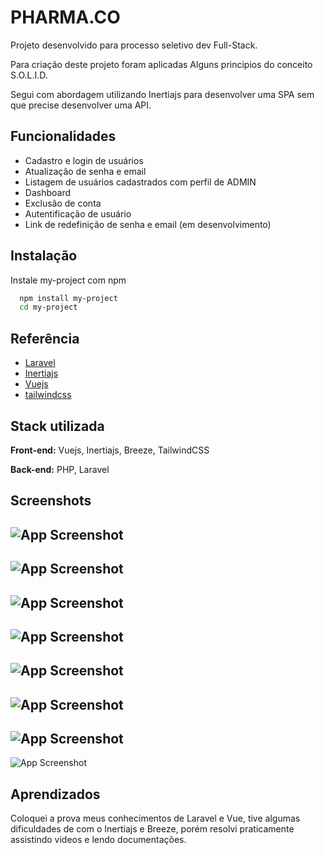 

# PHARMA.CO

Projeto desenvolvido para processo seletivo dev Full-Stack.


Para criação deste projeto foram aplicadas Alguns principios do conceito S.O.L.I.D.

Segui com abordagem utilizando Inertiajs para desenvolver uma SPA sem que precise desenvolver uma API.


## Funcionalidades

- Cadastro e login de usuários
- Atualização de senha e email
- Listagem de usuários cadastrados com perfil de ADMIN
- Dashboard
- Exclusão de conta
- Autentificação de usuário
- Link de redefinição de senha e email (em desenvolvimento)


## Instalação

Instale my-project com npm

```bash
  npm install my-project
  cd my-project
```
    
## Referência

 - [Laravel](https://laravel.com/)
 - [Inertiajs](https://inertiajs.com/)
 - [Vuejs](https://vuejs.org/)
 - [tailwindcss](https://tailwindcss.com/)


## Stack utilizada

**Front-end:** Vuejs, Inertiajs, Breeze, TailwindCSS

**Back-end:** PHP, Laravel 


## Screenshots

![App Screenshot](https://lh3.googleusercontent.com/LBU5rT-eQj4XMbKPkHi1zJG0yKBm3eshUFHl2DKLkaBW_qBvLXtYvNTcnmVhQD0a6yzLdKFol6819TlgygMOf6ar6I694lV3jc8UjuqIMC6EgnjZzyjazMl-T9k5q6_Ys7-iPw83SxSdaGZoek7XwuQP8fgFqHS7WbxUTIvE-wG0fTXJJPYxo3ZnGRAg3Q2I9PQYo39SqNb6wMwLZFxMwTEHa5YjOzWmJpg5OTBtktd1U6T870Cp-D56RNhDGqz9BGfTGQFHxNRE96G-B5frThv8D2ToyYCV0dz3K5taDpFuZVub0S4LNmdZ-IcBBEkp9k0qfqXg1qYPV1KBtvfrkwP48XH-47Mv5SRxfYoLHrIooalFkWhUr3Ccjp37evOOaDzq_xTw5a5sjF4YEoCuzWv3foKmjn-veSI9rkRz6x_cwnLfcGYER83keKBsat87Hbddfe7Uc63hRofu5KCVMG53gXAgtA44KaTlr7t6GAz4C8wOyTRSw7XnAS8TOBuT212SEP4IZavjqr4f8tspzIERJYJLZ0A1DfhQf-AswQoNli6uqQalQ3jG6p61pa_OtS_F7Hanqnz_AblEVqn_4liI9MB7pEGbX-hAzCz8W1_DMpD4ePpTOFA7NfiQ4V1NO4omrhrGooJmB4uc4_pzKk15lzTj9auyf9SuDsDTTicaNbr5DsAaHwn1UK1etb7sF0ymDBiYD_HiwdAlOVJ30l6JtMoN-TAcprvfG0bJ25HiOkmMlziIq2WtSsi-s3Tv3dgcFP3IYU4YJe8cbIw40Whs6EAQYDbCSo_1C8PvAFn4D2vfll2L48f37YxMmyEFCEjmEss3hFshAFjyaADgC69iVVyOYAR2fZPO_JJ5ok2B3p-2S0GGiomCAXfezjuH806iBglv6AAFJRu-bL8LVgPuRQr5Wx5BbnHOmTlAe5p3EQ=w1905-h1008-s-no?authuser=0)
---
![App Screenshot](https://lh3.googleusercontent.com/tSLg471O_vvOtdQnu2jRdOxo_CdvxslfZm3ru5cqW9vXBMbuKRK30EsKQX4CphWPhUoJPBEFHlwqC5uHnWmtnDa2a9NlipHAdgdR_j6N7HBZDoqawF4vVBSv4SbJ782aotM-QgXchOoGNK2F27Gx6np5Z4IwfAP34z3MDlEuNxPpYQNuISgMJ2cJWSCm0-wQMaYs4VzWGEPtWVPDcP7U5Ar_iIEspEj8MGowkGVJZrRRViFCyiTpZq4T47dzRclmaIkTgNK48R8oz7Rv5y6_um5C6o8q3OONJh0_vjcv62nj8BWdrNxLAgBy0Me4yIU7-ji1IKiH2qflrR4mi0wXKx8Cj1wry5cUh1vdFFthMFvtHcK_c8AH1BnPRNAqkafFt1hl15YNJhMYv7zunCLG7xAO3VILqh5wbZd6jt5Vd3bEkYHd9hGP9GASFtqiWKP5P_lzxu1BFgngcggsCOyYT1ObtvRHCwOc45FTjSSbPHvPY5IgPQx78UbD4UriMhwbHHYd15nYds0KLExNAUr_rH6BSr6mTorWtqzqSMykS532ZeSCzoqVL2d6deFhkQ8V0ZLz_2rEEiMPB04E1xBBf4JQ8qoe-Wpor3y3DOwLh-2M7JaCW-Le1HYqxQ5cUFOHXqmHZuTgJW86fXi-nzGUSAk-K-gV_DkKFgkz9fttaW150_VgMpYs550P5_7yV2fFr-FQT00p8zEP-8cg3_sZmk97DB2ymunei8qejuP68lxyAFK04Iu7hqv6OMDUDlIGj26zBXnm9A_XFlHzSythv7OHSXfFLopdsg_Qyh47uzaMqAAkbKSuy87Tw5njFWl-Jxz48Pj0GarBL2yFcuseF45Cx1qDgKrgeqJu_k9kONPcyF8-sey3D7cXcsTJ4OZOK4gUW3egC-eW6E_chqF-qLjSnaSR82g0rZzx8l8pRKa0DA=w1901-h1002-s-no?authuser=0) 
---
![App Screenshot](https://lh3.googleusercontent.com/FzF_7EVkb8WN4rs3Am85tzMyTT7SkojQBAv8PqmHWl11iOZ14Sk-spTHJVDTlydQqi36c9YdiYNKk3Nzb09VdrcTQt6yvAzVxZsH9M_g4w6FhONwsos6h86VY0wikywQlmI073I1cuzl2MwcNj-Ytfp0NCjQlFvJk9wmFBN7bQFtKoukVh5bYgRCRXFLTwVN83tuh24KjW5RVLqpbtj7Ho7ptlDg0sypqK-pLGuY7GiLr1yxtBJcJsIx6DpLDUtPkgG23vujBC16YCOTYZkcyl22ObFrm_1umBj5Jx2xo-BX6z_oYFM1SK8yHNlbMSSuHJotvLobIZGKxUuIx4Xnt-Fs23CeoqPXdY56f_pyqteolgUJrmAXwcP2yKIfNYKMxa-H6yBquzkicoRhhAS6xttvp20fEeB9x4vC_8_D521Y0cMQY7XzEiD1iu4tixTCA4yIZA8my6AyOJlTkkYIcRJHriNf1i2-OFNo2m9uTbvy1xufEtxGBaRjS60O5laS0vzyHrffDo13LmnLd9fzNfjlhctwiFlYeczVSx1N74B1UOkU89HmlbwObPDOSvqwMrgzKDDnJhjPQuzylZNOfvvBqhyTfuIlhAi28D0WTlWQAE5OaVbME0NLooHIstUyCLX7G7PJz2YmaoluQe8nY_yjiqWElwLtaknK_rL_famQkbA83jZfjHgAAZKGavlYORFsPssBESia2P8JFeenrqdhxhGAjr_A9TyAdv3rSLCzcBFirfKULYtFCcRBcc3UKWEVADfFV2ZUrcsOq5V5ETMp0EMjnMCCJFGykayE-9JawtgdhaX0zQv1EjuOli89bzdEOyCoMMtAjtUyook1-ytqrZ1n-5cLixJTKJgoY0AcmVMGh-ThZx6lczrkNQc73kEZR8MgZCNtZdXWPh3yZAkFS6UsEcQNY8F8UyZQn4lJHQ=w1910-h1004-s-no?authuser=0) 
---
![App Screenshot](https://lh3.googleusercontent.com/B8RPTZA7gbkJ-y1QQ87dTgNPqwMdNxrAA_mmzugmhhUNGTrbl8b1CqNWP9iIKpZ4HoMjSThAGvwWB-6GKx98k1mfZK9HSLEXmE48rKJC_vimOR69tvyflC_O9Efdl27rmS4_bBcBlXTqKKe2jwLQNvELNeDYI_IWoRQkvLPh13Eh2Mw6bgWAmYhBDl1urQyKVaw1Qyee4CNI-TcGS7K1dNvan1OhlEmcD_m9Gbzv9vbwXw3guwhwzI8P2Wo42zrmpd4olUZ0r9UxJNAjaO2H-jQNeK80uQM93Crc_77DeDwbdYC3R9DnbkbMnNToEGQqyltqbI9_cZpEUWzS28T7ilJ7moUOxNpbcOQ5ipeppGIJECDYwXNxmHD7ahp1R2hRikVOweYjrFeYzrTHb5x2PLuWqbcIpyo5oFzYHCqRBBdGeUtfIOnlTsqtKc6m1MxdenGBJamWSBZLbT9KduJrVAaRtHDaVZTiyF7LTloeO9yDH2YhxNKdWEhUDlEKD4IQwri-1qFDLCsmIiRobWdOKjWSBhkWe-OXY5ejHeuvuXY-oFa3ZRBciCM0S7Qxu7h8wNXlNonUUrqEeA2qIS173toXudMM3wu4eax6XcpLHUMjq1xmEJh6RCleeJjkpkdDr3dqxqSIZdkZY88PQCIrPJgTc4sUuwuwRoFm6DuorMnID_rGcqSXw-t7SqL_9Ht_EdNt80HszBBxNC1JFbUX8lrMLtOHR__7PJaIbE1YvECZkA1bYfyUUGgSf2GV5LJmi7g076UTBE0-GrEFQc-m3hq593dFAYiQ0ztpxUOfItVarmGxWV5rMH7H6kD3XjnOWzdnL0GIaDYCI4J0anOlbFieass8Y2aNlsAKbfDp8FQUTluNEeNUsbcbdnvxbDDiA1Et2aBmz1_ygqqX_HF6HNkVPH8h9EbYKDc8LuoxK6pKSA=w1868-h988-s-no?authuser=0) 
---
![App Screenshot](https://lh3.googleusercontent.com/YGhhBZaE8S-9WxWi67j1yUuCKbHXJNEpHr6RB9PpNBaIWcc1n43J3m0cTC0UKZS7fqCpuM0nBoyulOvoFVqHjouJxAmQpcrYkdi47a9fXWRR7Azw089ncuWTSrK7KtfaF11NZgG71mLRRR_xDYyaLRUz85FOtETe5uBmwCCY6t10spx5vpOPF40Z_rcI2jtNWfdfM46umqD_7L5zgLc08GlNL7zvYYUETppm2rwbZ-i-r0ZVY-PuL67-sg7lspAdoMtRgliSN-WJ3-7GgE-LpFMAE2NAJB9Wg7nuZsApn6k0cTQnN6yg3SCo-sTliagbd8MGCOv-MmhaOgdzvCawQCPj-GD4KIzEpp8tNDfGkv_BbM5y1nzkyPGW0QVfIMoasobNp_Gim4eJr0r87D9wRbtzW4ieRu3sE8a4MiOayaMsAi5HPGKqiO8w4u6E-t0AdQrwBMgUXwau8S6v9fcTJlvAYsn-PL-Bh7vrQuZpYkpZUDnF7d9ghyF5rQjZFuBLG2ug4O-1N0Gk70XOVfNWLjVN3xEgYO3xxcXJje9JVmhCfS4CQdaHJRLyeVH9KjGyDTUnig6lC7g1jE_Ue0piiMQe7t7nZw5dleKq4fW6dIpJpc6cKzdYA9wFPSDJW-Es8aE2WhzPp77NkfDVLSXKp3ZsPWv3fD-Z43zp7EboBbTCTbdPUl0z99EheJZxR4_dG0qmLNB8-iK2uoL_xnpyetTWr-ZumlhNAgx82zRpRaYRxSuaTuFuKqoTnhoAwrgdJz3o8MmJMx10QZd9GBR49csblQRMaM3vlJ1qqnxBORSlc7q99TqiWq8ObMkKiGX7reJ7le4Gj_N4wK3deE7D_qtQsiQA3_yNEHs8xEYIghAnTfz327EwEWsuzPZegHPXbV0wCVwTwUxcgDLS3UXn3h-6-DqOKmP-JopyGwqI7n5siw=w1893-h994-s-no?authuser=0) 
---
![App Screenshot](https://lh3.googleusercontent.com/hutQam4QY_wDLLa3ges-nZbCtaGqbJTFhxUHyiKDf_8bpLNxGzwIhzIUh0jIMiXLc7XNre6akzyWArgV0FVd7M1Kk0sNM6tGtN64V2N_fZAg6Vb1e6mR9-fh7_6g5tYKKRCGuv8PgugmTy3gCheADbDKU3O2qp8YeuzYpkXHqfscHWvHnK1fShgDfz7OUVsGeBZMwpJHhOD496EsvlygZbkLFVGV7Mus8agobuQtE7bf2rgkGcmvdMXxGE4UoAAwALC6RLYf8LsoCnVbT8QIwqbgCWZ7W2YaYQCiPsVl2rfY_rf6k34Y8Bt6Ys8vDHHyW_YzFSUtRepdgLr8mngqtaH-zpEK5PEsM3FY5YzDFmQckZuDje5ToiCnpoVi1LZOvXEWEPgkcbgsMsjDxLv96g51xWzz6ZWJt1qoeI_C6wz4UPPpNMEDvDACrWxNx4_4GZkYLT-YpKCsLeJNxRe47JQ00lq9lA5E1-XSB3kCpdtYCJFs7z9iGBxRBe0n20U9kOyneLpnB8Teamw_jtn6Sa6jvPwfF3XuGyBvcVGrO8AskoTc7SjTpF4acTkjHp2ZH-iJvzsqbSUg3AtqOlptTikmlm-XcGHkhhfItGiYKo33GEL-E7Qy6AQnCIPCyCSidxLrpATxh4ohG7M4Sy3kPR7zpNpKZlvQPZxYQ8pgP3-rnZW5lR_5FaTFyd38hfCueP1MX-lAFpyEfpTJICpQ7vzDCQg4Zb7SLF01Vh2li_BUiB9WQZZvOLV3rRJ-n038uJIdHPWTsIrJxVPg4ervRb8QTsH2nFoiz5GMsoliXtoH9AcTkXfw_dd7hGtttSPVhI4B8KRmhZFzIxmjCrW83T3qQwFwpAw5XfoGJjm_cx4aPbgi72n5dXhH8Ne6L1-mb2is4UFP4s6JRRgIVrFcFuYZob62DlgYOKIXNfivhfRtcQ=w1625-h988-s-no?authuser=0) 
---
![App Screenshot](https://lh3.googleusercontent.com/SJjEsx6EVcwHj-TfyppKqnMpzEI08Exp8LJQybvcyHKU-n9k7w8WvsM10jk_wkWivnVZqnUL0MMEddAazLX8JOwvddHy3rbjK3T2c3-0kX3EMGO3OL1W5u40f9J25f1aZainl0pltcoFHiPv15urswbc8Oq-52NiF0H8WRxbXCRmbf5vcD6Z4RNFSu1s9SNTnofhbIk6cttvR5FkuRQFEHvWVMf8jhpV7TLW55gzhUpwAjL8H4mO6bnmtoG-qEKjAO8NIYC1QXa_FHfLMwmb9hjHOEG0eB9Bbk1SX5SXhm9Jhrhyd4-BXQNYnP45blCpEuTDtQG3hFoyW-ZNbXG3BPItgekbPVYMm8MyXgR_VD8-3eAyKKsdxlxS1UWfF799nEbJ1ia5Wudz6NyS00E8fwrjaQhkswzu1U0cK_jBsVf18nY_NWI7wzERWddtJ6Q3WvQH7Q3t4UVKf68SNgbJbhphll1VsRCA7eFUiApSCxmWHmhL3hUp3axEa4qfVWvpS7bfWnlgLvOQNWxfUFMhiVCDJuu8aZIgUibJZDEK3wAg2H2sk0-rG70kpiHHWgOFVpPRDEEtbpVFOyYosBxRTocEnrMb1JfWY7JXtYTmjw90V57k9Ej3UbkYHpwmcYeGhBv12B3d48LzUvSchAk7GIUzs30ShLfsxSUdO2CEvkrmGLAJhgmNPWjFF5DJwQmyBCSwlwQt1q3-vPbppZs32ppDy8pfityjVWh6RzriccRDVuctU7oo0541t2u5zrROGYiG6bRskUng01pPnqxhxZ89fUX2SmsiTSrzIK1ssPH8d4JkSEx9F2uDLtA9wahIjXfQcr4iIpFFZxyYuK_hJxhzc2Zm-0Ml1lRrT8m6uo73Kk02PxnuZhffVVLwAwA22oA7xDK9aXhZPEAh0EqfZdryBRhYwQf5TBmKW7x6g3812A=w1384-h496-s-no?authuser=0) 
---
![App Screenshot](https://lh3.googleusercontent.com/YbVMeWka9-ZB5KhbZQ6WcsmURBKPxA2EX8VEc2jGFG5n8kcuaaNXi906v7aVqMQa35ndk5Ud6cqNA-X7zuIKq-jLBmmMASnYbjoKhGyHqtDtxdu8njKab2CFXDBKPacDEu_mPj1iMb9O8IR4bqKElTLaKHbbtw4vvlgVneL0NrpdILBUXPGG2F8eWm0mEHbeTmQMFTNOWhbGSdfczX-3QYQTc-wA2Ow93tNMn8hoo7mSIC-U8wc6RBzuedVKPZcs2wbRyBrztXVXi6b497617AH6Z94vhx_yHi_tDVfKO3v8pmEe6SQSLI0EOK6plcOkzQ0-ismcZGLjgM9GqJtGrQ4D9YYOBcm-FmMzjXix1GdLXmVVVvyuo60gPw2kpJWmiHqWAb94pUi8cmBakiR5VjG5xpNOAGK9HhZ82sbCjXKy7AP0ssmduVzSAE-tdVNZmEhPMoabLc1Wl4zOu16Q1sZ7NduhvxF7ewsIHBtgKDi704FD8-8XnwR974W-SyUvQ20ECeldqJXoM2ZR7Q7rSbZMngLE87_0TrlUZLEGj47tdJGWLkgldDoDGdGlH0B3tHKErRf4ro59HeLLQcObM8bjprAlsGxTi4Fy5VgYYm_hyV5h2vxYQ4RMQuBfnX4k8ZNAdNSEdjddyHV1-E914xft8I1vOnC4jas2Gw1BWZmxDncb8f1OHYEjcbNkjrHH4pNDOPAVJ1kjjs7VwnCHJeqJR7olRghr5cG-hDc7l5Tt0QLuviVhtjM0y4EqxRZtjrFRYEb3x39qOSNpSAvlH9CF2zkhGEGTZXDZyIq0w_cCLvC7KoL9FwKTeaTgwyMXVxb9WlcydG7TvWqEIq27jAHBL6YgqWbCVa_1HyWivwNOiM2nLkp3bQZK23wJ32H7lNuhnejIDT4r_qhLGQC_bJFXDxG9oUlTwEEaeReOcJnG_w=w1643-h832-s-no?authuser=0) 

## Aprendizados

Coloquei a prova meus conhecimentos de Laravel e Vue, tive algumas dificuldades de com o Inertiajs e Breeze, porém resolvi praticamente assistindo videos e lendo documentações.


